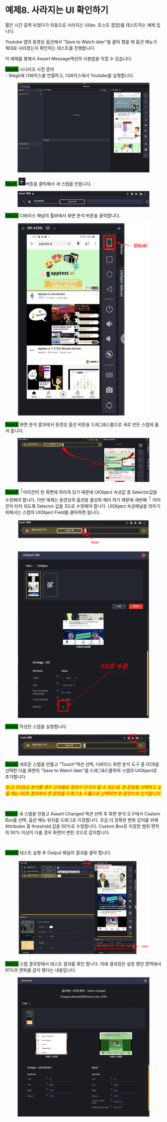 # 예제8. 사라지는 UI 확인하기

짧은 시간 출력 되었다가 자동으로 사라지는 UI(ex. 토스트 팝업)를 테스트하는 예제 입니다.

Youtube 앱의 동영상 옵션에서 "Save to Watch later"을 클릭 했을 때 옵션 메뉴가 제대로 사라졌는지 확인하는 테스트를 진행합니다.

이 예제를 통해서 Assert Message액션의 사용법을 익힐 수 있습니다.

<mark style="background-color:green;">Step0.</mark> 시나리오 사전 준비\
\- Stego에 디바이스를 연결하고, 디바이스에서 Youtube를 실행합니다.

<figure><img src="../.gitbook/assets/image (222).png" alt=""><figcaption></figcaption></figure>

<mark style="background-color:green;">Step1.</mark> <img src="../.gitbook/assets/image (115).png" alt="" data-size="line">버튼을 클릭해서 새 스텝을 만듭니다.&#x20;

<figure><img src="../.gitbook/assets/image (107).png" alt=""><figcaption></figcaption></figure>

<mark style="background-color:green;">Step2.</mark> 디바이스 패널의 툴바에서 화면 분석 버튼을 클릭합니다.

<figure><img src="../.gitbook/assets/image (124).png" alt=""><figcaption></figcaption></figure>

<mark style="background-color:green;">Step3.</mark> 화면 분석 결과에서 동영상 옵션 버튼을 드래그&드롭으로 새로 만든 스텝에 옮겨 줍니다.

<figure><img src="../.gitbook/assets/image (160).png" alt=""><figcaption></figcaption></figure>

<mark style="background-color:green;">Step4.</mark> <img src="../.gitbook/assets/image (221).png" alt="" data-size="line">아이콘이 한 화면에 여러개 있기 때문에 UIObject 속성값 중 Selector값을 수정해야 합니다. 이번 예제는 동영상의 옵션을 활성화 해야 하기 때문에 세번째 ![](<../.gitbook/assets/image (32).png>) 아이콘이 터치 되도록 Selector 값을 3으로 수정해야 합니다. UIObject 속성패널을 띄우기 위해서는 스텝의 UIObject Field를 클릭하면 됩니다.&#x20;

<figure><img src="../.gitbook/assets/image (16).png" alt=""><figcaption></figcaption></figure>

<figure><img src="../.gitbook/assets/image (3) (1) (1).png" alt=""><figcaption></figcaption></figure>

<mark style="background-color:green;">Step5.</mark> 작성한 스텝을 실행합니다.

<figure><img src="../.gitbook/assets/image (133).png" alt=""><figcaption></figcaption></figure>

<mark style="background-color:green;"></mark>

<mark style="background-color:green;">Step6.</mark> 새로운 스텝을 만들고 "Touch"액션 선택, 디바이스 화면 분석 도구 중 OCR을 선택한 다음 화면의 "Save to Watch later"를 드래그&드롭하여 스텝의 UIObject로 추가합니다.

_<mark style="color:red;">참고) OCR로 분석할 경우 단어별로 잘려서 인식이 될 수 있는데, 한 문장을 선택하고 싶을 때는 OCR 결과에서 한 문장을 드래그 & 드롭으로 선택하면 한 문장으로 인식합니다.</mark>_

_<mark style="color:red;"></mark>_

<figure><img src="../.gitbook/assets/스크린샷 2022-09-26 오전 11.55.05.png" alt=""><figcaption></figcaption></figure>

<mark style="background-color:green;">Step7.</mark> 새 스텝을 만들고 Assert Changed 액션 선택 후 화면 분석 도구에서 Custom Box를 선택, 옵션 메뉴 위치를 드래그로 지정합니다. 조금 더 정확한 변화 감지를 위해 Attributes 중 threshold 값을 50%로 수정합니다. Custom Box로 지정한 범위 면적의 50% 이상이 다를 경우 화면이 변한 것으로 감지합니다.

<figure><img src="../.gitbook/assets/스크린샷 2022-09-26 오후 12.08.03.png" alt=""><figcaption></figcaption></figure>

<mark style="background-color:green;">Step8.</mark> 테스트 실행 후 Output 패널의 결과를 클릭 합니다.

<figure><img src="../.gitbook/assets/image (161).png" alt=""><figcaption></figcaption></figure>

<mark style="background-color:green;">Step9.</mark> 스텝 결과창에서 테스트 결과를 확인 합니다. 아래 결과창은 설정 했던 영역에서 61%의 변화를 감지 했다는 내용입니다.

<figure><img src="../.gitbook/assets/image (77).png" alt=""><figcaption></figcaption></figure>
